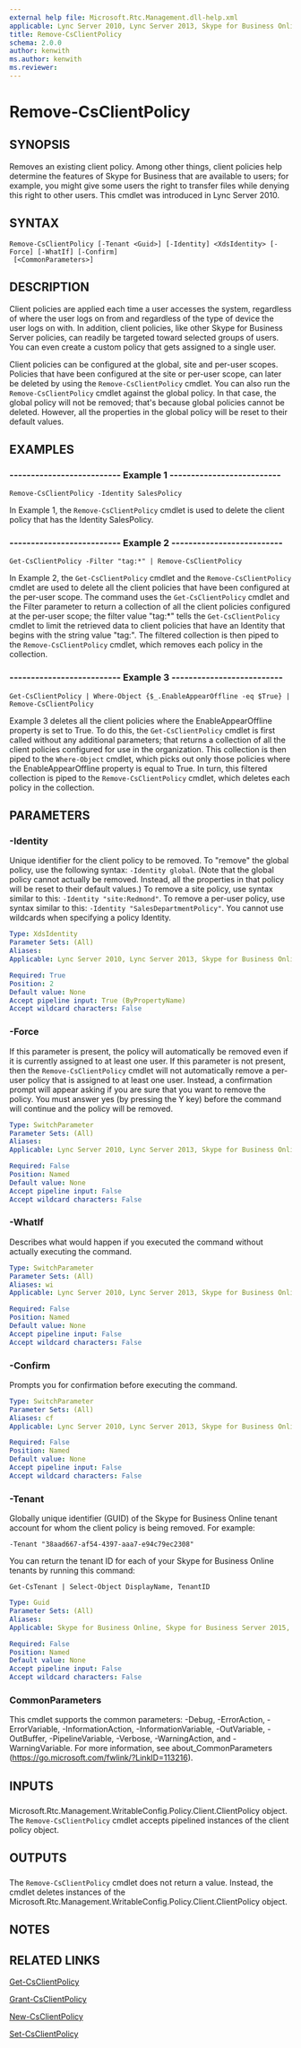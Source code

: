 ```yaml
---
external help file: Microsoft.Rtc.Management.dll-help.xml
applicable: Lync Server 2010, Lync Server 2013, Skype for Business Online, Skype for Business Server 2015, Skype for Business Server 2019
title: Remove-CsClientPolicy
schema: 2.0.0
author: kenwith
ms.author: kenwith
ms.reviewer:
---
```


# Remove-CsClientPolicy

## SYNOPSIS
Removes an existing client policy.
Among other things, client policies help determine the features of Skype for Business that are available to users; for example, you might give some users the right to transfer files while denying this right to other users.
This cmdlet was introduced in Lync Server 2010.


## SYNTAX

```
Remove-CsClientPolicy [-Tenant <Guid>] [-Identity] <XdsIdentity> [-Force] [-WhatIf] [-Confirm]
 [<CommonParameters>]
```

## DESCRIPTION
Client policies are applied each time a user accesses the system, regardless of where the user logs on from and regardless of the type of device the user logs on with.
In addition, client policies, like other Skype for Business Server policies, can readily be targeted toward selected groups of users.
You can even create a custom policy that gets assigned to a single user.

Client policies can be configured at the global, site and per-user scopes.
Policies that have been configured at the site or per-user scope, can later be deleted by using the `Remove-CsClientPolicy` cmdlet.
You can also run the `Remove-CsClientPolicy` cmdlet against the global policy.
In that case, the global policy will not be removed; that's because global policies cannot be deleted.
However, all the properties in the global policy will be reset to their default values.


## EXAMPLES

### -------------------------- Example 1 --------------------------
```
Remove-CsClientPolicy -Identity SalesPolicy
```

In Example 1, the `Remove-CsClientPolicy` cmdlet is used to delete the client policy that has the Identity SalesPolicy.


### -------------------------- Example 2 --------------------------
```
Get-CsClientPolicy -Filter "tag:*" | Remove-CsClientPolicy
```

In Example 2, the `Get-CsClientPolicy` cmdlet and the `Remove-CsClientPolicy` cmdlet are used to delete all the client policies that have been configured at the per-user scope.
The command uses the `Get-CsClientPolicy` cmdlet and the Filter parameter to return a collection of all the client policies configured at the per-user scope; the filter value "tag:*" tells the `Get-CsClientPolicy` cmdlet to limit the retrieved data to client policies that have an Identity that begins with the string value "tag:".
The filtered collection is then piped to the `Remove-CsClientPolicy` cmdlet, which removes each policy in the collection.


### -------------------------- Example 3 --------------------------
```
Get-CsClientPolicy | Where-Object {$_.EnableAppearOffline -eq $True} | Remove-CsClientPolicy
```

Example 3 deletes all the client policies where the EnableAppearOffline property is set to True.
To do this, the `Get-CsClientPolicy` cmdlet is first called without any additional parameters; that returns a collection of all the client policies configured for use in the organization.
This collection is then piped to the `Where-Object` cmdlet, which picks out only those policies where the EnableAppearOffline property is equal to True.
In turn, this filtered collection is piped to the `Remove-CsClientPolicy` cmdlet, which deletes each policy in the collection.


## PARAMETERS

### -Identity
Unique identifier for the client policy to be removed.
To "remove" the global policy, use the following syntax: `-Identity global`.
(Note that the global policy cannot actually be removed.
Instead, all the properties in that policy will be reset to their default values.) To remove a site policy, use syntax similar to this: `-Identity "site:Redmond"`.
To remove a per-user policy, use syntax similar to this: `-Identity "SalesDepartmentPolicy"`.
You cannot use wildcards when specifying a policy Identity.


```yaml
Type: XdsIdentity
Parameter Sets: (All)
Aliases: 
Applicable: Lync Server 2010, Lync Server 2013, Skype for Business Online, Skype for Business Server 2015, Skype for Business Server 2019

Required: True
Position: 2
Default value: None
Accept pipeline input: True (ByPropertyName)
Accept wildcard characters: False
```

### -Force
If this parameter is present, the policy will automatically be removed even if it is currently assigned to at least one user.
If this parameter is not present, then the `Remove-CsClientPolicy` cmdlet will not automatically remove a per-user policy that is assigned to at least one user.
Instead, a confirmation prompt will appear asking if you are sure that you want to remove the policy.
You must answer yes (by pressing the Y key) before the command will continue and the policy will be removed.


```yaml
Type: SwitchParameter
Parameter Sets: (All)
Aliases: 
Applicable: Lync Server 2010, Lync Server 2013, Skype for Business Online, Skype for Business Server 2015, Skype for Business Server 2019

Required: False
Position: Named
Default value: None
Accept pipeline input: False
Accept wildcard characters: False
```

### -WhatIf
Describes what would happen if you executed the command without actually executing the command.

```yaml
Type: SwitchParameter
Parameter Sets: (All)
Aliases: wi
Applicable: Lync Server 2010, Lync Server 2013, Skype for Business Online, Skype for Business Server 2015, Skype for Business Server 2019

Required: False
Position: Named
Default value: None
Accept pipeline input: False
Accept wildcard characters: False
```

### -Confirm
Prompts you for confirmation before executing the command.

```yaml
Type: SwitchParameter
Parameter Sets: (All)
Aliases: cf
Applicable: Lync Server 2010, Lync Server 2013, Skype for Business Online, Skype for Business Server 2015, Skype for Business Server 2019

Required: False
Position: Named
Default value: None
Accept pipeline input: False
Accept wildcard characters: False
```

### -Tenant
Globally unique identifier (GUID) of the Skype for Business Online tenant account for whom the client policy is being removed.
For example:

`-Tenant "38aad667-af54-4397-aaa7-e94c79ec2308"`

You can return the tenant ID for each of your Skype for Business Online tenants by running this command:

`Get-CsTenant | Select-Object DisplayName, TenantID`


```yaml
Type: Guid
Parameter Sets: (All)
Aliases: 
Applicable: Skype for Business Online, Skype for Business Server 2015, Skype for Business Server 2019

Required: False
Position: Named
Default value: None
Accept pipeline input: False
Accept wildcard characters: False
```

### CommonParameters
This cmdlet supports the common parameters: -Debug, -ErrorAction, -ErrorVariable, -InformationAction, -InformationVariable, -OutVariable, -OutBuffer, -PipelineVariable, -Verbose, -WarningAction, and -WarningVariable. For more information, see about_CommonParameters (https://go.microsoft.com/fwlink/?LinkID=113216).

## INPUTS

###  
Microsoft.Rtc.Management.WritableConfig.Policy.Client.ClientPolicy object.
The `Remove-CsClientPolicy` cmdlet accepts pipelined instances of the client policy object.

## OUTPUTS

###  
The `Remove-CsClientPolicy` cmdlet does not return a value.
Instead, the cmdlet deletes instances of the Microsoft.Rtc.Management.WritableConfig.Policy.Client.ClientPolicy object.

## NOTES

## RELATED LINKS

[Get-CsClientPolicy](Get-CsClientPolicy.md)

[Grant-CsClientPolicy](Grant-CsClientPolicy.md)

[New-CsClientPolicy](New-CsClientPolicy.md)

[Set-CsClientPolicy](Set-CsClientPolicy.md)

